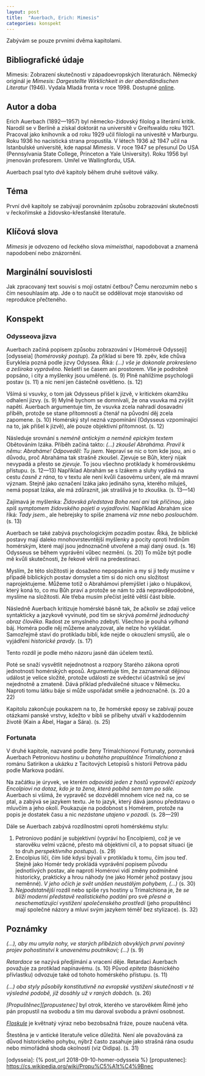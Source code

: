 ```yaml
---
layout: post
title:  "Auerbach, Erich: Mimesis"
categories: konspekt
---
```

Zabývám se pouze prvními dvěma kapitolami.

## Bibliografické údaje

Mimesis: Zobrazení skutečnosti v západoevropských
literaturách. Německý originál je *Mimesis: Dargestellte
Wirklichkeit in der abendländischen Literatur* (1946).
Vydala Mladá fronta v roce 1998. Dostupné [online][mimesis].

## Autor a doba

Erich Auerbach (1892—1957) byl německo-židovský filolog
a literární kritik. Narodil se v Berlíně a získal doktorát
na universitě v Greifswaldu roku 1921. Pracoval jako
knihovník a od roku 1929 učil filologii na univesitě
v Marburgu. Roku 1936 ho nacistická strana propustila.
V létech 1936 až 1947 učil na Istanbulské universitě, kde
napsal *Mimesis*. V roce 1947 se přesunul Do USA
(Pennsylvania State College, Princeton a Yale University).
Roku 1956 byl jmenován profesorem. Umřel ve Wallingfordu,
USA.

Auerbach psal tyto dvě kapitoly během druhé světové války.

## Téma

První dvě kapitoly se zabývají porovnáním způsobu
zobrazování skutečnosti v řeckořímské a židovsko-křesťanské
literatuře.

## Klíčová slova

*Mimesis* je odvozeno od řeckého slova *mimeisthai*,
napodobovat a znamená napodobení nebo znázornění.

## Marginální souvislosti

Jak zpracovaný text souvisí s mojí ostatní četbou? Čemu
nerozumím nebo s čím nesouhlasím atp. Jde o to naučit se
oddělovat moje stanovisko od reprodukce přečteného.

## Konspekt

### Odysseova jizva

Auerbach začíná popisem způsobu zobrazování v
[Homérově Odysseji][odysseia] (*homérovský postup*).
Za příklad si bere 19. zpěv, kde chůva Eurykleia pozná podle
jizvy Odyssea. Říká: *(...) vše je dokonale prokresleno
a zeširoka vyprávěno.* Nešetří se časem ani prostorem. Vše
je podrobně popsáno, i city a myšlenky jsou uměřené. (s. 9)
Plně nahlížíme psychologii postav (s. 11) a nic není jen
částečně osvětleno. (s. 12)

Všímá si vsuvky, o tom jak Odysseus přišel k jizvě,
v kritickém okamžiku odhalení jizvy. (s. 9) Mylně bychom se
domnívali, že ona vsuvka má zvýšit napětí. Auerbach
argumentuje tím, že vsuvka zcela nahradí dosavadní příběh,
protože se stane přítomností a čtenář na původní děj zcela
zapomene. (s. 10) Homérský styl nezná vzpomínání (Odysseus
vzpomínající na to, jak přišel k jizvě), ale pouze
objektivní přítomnost. (s. 12)

Následuje srovnání s *neméně antickým a neméně epickým
textem* Obětováním Izáka. Příběh začíná takto:
*(...) zkoušel Abraháma. Pravil k němu: Abraháme! Odpoveděl:
Tu jsem.* Nepraví se nic o tom kde jsou, ani o důvodu, proč
Abraháma tak strašně zkoušel. Zjevuje se Bůh, který nijak
nevypadá a přesto se *zjevuje*. To jsou všechno protiklady
k homérovskému přístupu. (s. 12—13) Například Abrahám se
s Izákem a sluhy vydává na cestu *časně z rána*, to v textu
ale není kvůli časovému určení, ale má mravní význam. Stejně
jako označení Izáka jako jedináho syna, kterého miluješ,
nemá popsat Izáka, ale má zdůraznit, jak strašlivá je to
zkouška. (s. 13—14)

Zajímavá je myšlenka: *Židovská představa Boha není ani tak
příčinou, jako spíš symptomem židovského pojetí
a vyjadřovíní.* Například Abrahám sice říká: *Tady jsem.*,
ale hebrejsky to spíše znamená *viz mne* nebo *poslouchám*.
(s. 13)

Auerbach se také zabývá psychologickým pozadím postav. Říká,
že biblické postavy mají daleko mnohovrstevntější myšlenky
a pocity oproti hrdinům homérským, které mají jsou
jednoznačně utvořené a mají daný osud. (s. 16) Odysseus se
během vyprávění vůbec nezmění. (s. 20) To může být podle mě
kvůli skutečnosti, že řekové věrili na predestinaci.

Myslím, že této složitosti je dosaženo nepopsáním a my si ji
tedy musíme v případě biblických postav domyslet a tím si do
nich onu složitost naprojektujeme. Můžeme totiž o Abrahámovi
přemýšlet i jako o hlupákovi, který koná to, co mu Bůh praví
a protože se nám to zdá nepravděpodobné, myslíme
na složitosti. Ale třeba musím přečíst ještě větší část
bible.

Následně Auerbach kritizuje homérské básně tak, že ačkoliv
se zdají velice syntakticky a jazykově vyvinuté, pod tím se
skrývá *poměrně jednoduchý obraz člověka*. Radost
ze smyslného zdebytí. Všechno je pouhá *vylhaná* báj.
Homéra podle něj můžeme analyzovat, ale nelze ho vykládat.
Samozřejmě staví do protikladu bibli, kde nejde o okouzlení
smyslů, ale o vyjádření *historické pravdy*. (s. 17)

Tento rozdíl je podle mého názoru jasně dán účelem textů.

Poté se snaží vysvětlit nejednotnost a rozpory Starého
zákona oproti jednotnosti homérských eposů. Argumentuje tím,
že zaznamenat dějinou událost je velice složité, protože
události ze svědectví účastníků se jeví nejednotně a
zmateně. Dává příklad předválečné situace v Německu. Naproti
tomu látku báje si může uspořádat směle a jednoznačně. (s.
20 a 22)

Kapitolu zakončuje poukazem na to, že homérské eposy se
zabívají pouze otázkami panské vrstvy, kdežto v bibli se
příbehy utváří v každodenním životě (Kain a Ábel, Hagar
a Sára). (s. 25)

### Fortunata

V druhé kapitole, nazvané podle ženy Trimalchionovi
Fortunaty, porovnává Auerbach Petroniovu *hostinu u bohatého
propuštěnce Trimalchiona* z románu Satirikon a ukázku
z Tacitových Letopisů s historií Petrova pádu podle Markova
podání.

Na začátku je úryvek, ve kterém *odpovídá jeden z hostů
vypravěči epizody Encolpiovi na dotaz, kdo je ta žena, která
pobíhá sem tam po sále.* Auerbach si všímá, že vypravěč se
dozvěděl mnohem více než na, co se ptal, a zabývá se jazykem
textu. Je to jazyk, který dává jasnou představu o mluvčím
a jeho okolí. Poukazuje na podobnost s Homérem, protože
na popis je dostatek času a nic *nezástane utajeno
v pozadí.* (s. 28—29)

Dále se Auerbach zabývá rozdílnostmi oproti homérskému
stylu:

1. Petroniovo podání je subjektivní (vypráví ho
Encolpiem), což je ve starověku velmi vzácné, přesto má
objektivní cíl, a to popsat situaci (je to druh
*perspektivního postupu*). (s. 29)
2. Encolpius líčí, čím lidé kdysi bývali v protikladu k
tomu, čím jsou teď. Stejně jako Homér tedy prokládá
vyprávění popisem původu jednotlivých postav, ale naproti
Homérovi vidí změny podmíněné historicky, prakticky a hrou
náhody (ne jako Homér jehož postavy jsou neměnné). *V jeho
očích je svět unášen neustálým pohybem, (...)* (s. 30)
3. *Nejpodstatnější* rozdíl nebo spíše rys hostiny
u Trimalchiona je, že *se blíží moderní představě
realistického podání* pro své *přesné a neschematizující
vystižení společenského prostředí* (jeho propuštěnci mají
společné názory a mluví svým jazykem téměř bez stylizace).
(s. 32)

## Poznámky

*(...), aby mu umyla nohy, ve starých přibězích obvyklých
první povinný projev pohostinství k unavenému poutníkovi;
(...)* (s. 9)

*Retardace* se nazývá předjímání a vracení děje. Retardaci
Auerbach považuje za protiklad napínavému. (s. 10) Původ
*epiteta* (básnického přívlastku) odvozuje také od tohoto
homérského přístupu. (s. 11)

*(...) oba styly působily konstitutivně na evropské
vystižení skutečnosti v té výsledné podobě, jíž dosáhly už
v raných dobách.* (s. 26)

*[Propuštěnec][propustenec]* byl otrok, kterého
ve starověkém Římě jeho pán propustil na svobodu a tím mu
daroval svobodu a právní osobnost.

*[Floskule]* je květnatý výraz nebo bezobsažná fráze, pouze
naučená věta.

Štestěna je v antické literatuře velice důležitá. Není
ale považováná za důvod historického pohybu, nýbrž často
zasahuje jako strašná rána osudu nebo mimořádná shoda
okolností (viz Oidipa). (s. 31)

[floskule]: https://slovnik-cizich-slov.abz.cz/web.php/slovo/floskule
[mimesis]: http://moodle.fhs.cuni.cz/file.php/1/tmp/Auerbach_Mimesis.doc
[odysseia]: {% post_url 2018-09-10-homer-odysseia %}
[propustenec]: https://cs.wikipedia.org/wiki/Propu%C5%A1t%C4%9Bnec
